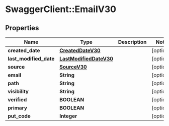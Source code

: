 # SwaggerClient::EmailV30

## Properties
Name | Type | Description | Notes
------------ | ------------- | ------------- | -------------
**created_date** | [**CreatedDateV30**](CreatedDateV30.md) |  | [optional] 
**last_modified_date** | [**LastModifiedDateV30**](LastModifiedDateV30.md) |  | [optional] 
**source** | [**SourceV30**](SourceV30.md) |  | [optional] 
**email** | **String** |  | [optional] 
**path** | **String** |  | [optional] 
**visibility** | **String** |  | [optional] 
**verified** | **BOOLEAN** |  | [optional] 
**primary** | **BOOLEAN** |  | [optional] 
**put_code** | **Integer** |  | [optional] 


